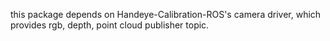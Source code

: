 this package depends on Handeye-Calibration-ROS's camera driver, which provides rgb, depth, point cloud publisher topic. 
